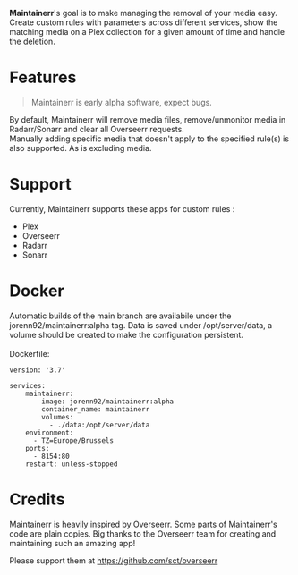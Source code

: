 <b>Maintainerr</b>'s goal is to make managing the removal of your media easy. Create custom rules with parameters across different services, show the matching media on a Plex collection for a given amount of time and handle the deletion.

# Features

> Maintainerr is early alpha software, expect bugs.

By default, Maintainerr will remove media files, remove/unmonitor media in Radarr/Sonarr and clear all Overseerr requests.\
Manually adding specific media that doesn't apply to the specified rule(s) is also supported. As is excluding media.

# Support

Currently, Maintainerr supports these apps for custom rules : 
 - Plex
 - Overseerr
 - Radarr
 - Sonarr

# Docker

Automatic builds of the main branch are availabile under the jorenn92/maintainerr:alpha tag.
Data is saved under /opt/server/data, a volume should be created to make the configuration persistent.
<br><br>
Dockerfile: 

    version: '3.7'

    services:
        maintainerr:
            image: jorenn92/maintainerr:alpha
            container_name: maintainerr
            volumes:
              - ./data:/opt/server/data
        environment:
          - TZ=Europe/Brussels
        ports:
          - 8154:80
        restart: unless-stopped


# Credits
Maintainerr is heavily inspired by Overseerr. Some parts of Maintainerr's code are plain copies. Big thanks to the Overseerr team for creating and maintaining such an amazing app!

Please support them at https://github.com/sct/overseerr